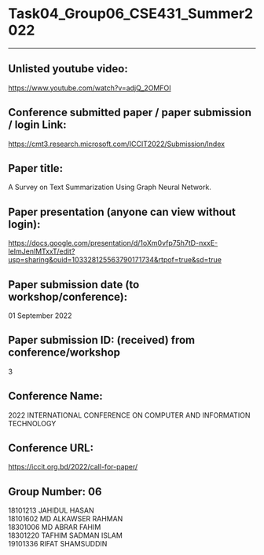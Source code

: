 # Task04_Group06_CSE431_Summer2022
---------------------------------------------------------------------------

Unlisted youtube video:
---------------------------------------------------------------------------
https://www.youtube.com/watch?v=adjQ_2OMFOI


Conference submitted paper / paper submission / login Link:
---------------------------------------------------------------------------
https://cmt3.research.microsoft.com/ICCIT2022/Submission/Index


Paper title:
---------------------------------------------------------------------------
A Survey on Text Summarization Using Graph Neural Network.


Paper presentation (anyone can view without login):
---------------------------------------------------------------------------
https://docs.google.com/presentation/d/1oXm0vfp75h7tD-nxxE-leImJenlMTxxT/edit?usp=sharing&ouid=103328125563790171734&rtpof=true&sd=true


Paper submission date (to workshop/conference):
---------------------------------------------------------------------------
01 September 2022


Paper submission ID: (received) from conference/workshop
---------------------------------------------------------------------------
3


Conference Name:
---------------------------------------------------------------------------
2022 INTERNATIONAL CONFERENCE ON COMPUTER AND INFORMATION TECHNOLOGY


Conference URL:
---------------------------------------------------------------------------
https://iccit.org.bd/2022/call-for-paper/


Group Number: 06
---------------------------------------------------------------------------
18101213 JAHIDUL HASAN \
18101602 MD ALKAWSER RAHMAN \
18301006 MD ABRAR FAHIM \
18301220 TAFHIM SADMAN ISLAM \
19101336 RIFAT SHAMSUDDIN
